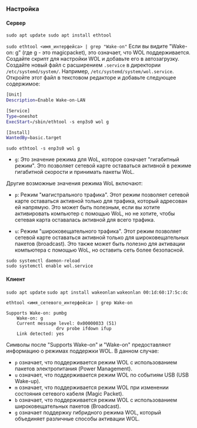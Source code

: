 ### Настройка
#### Сервер

`sudo apt update sudo apt install ethtool`

`sudo ethtool <имя_интерфейса> | grep "Wake-on"`
Если вы видите "Wake-on: g" (где g - это magicpacket), это означает, что WOL поддерживается.
Создайте скрипт для настройки WOL и добавьте его в автозагрузку. Создайте новый файл с расширением `.service` в директории `/etc/systemd/system/`. Например, `/etc/systemd/system/wol.service`. Откройте этот файл в текстовом редакторе и добавьте следующее содержимое:
```  sh
[Unit]
Description=Enable Wake-on-LAN

[Service]
Type=oneshot
ExecStart=/sbin/ethtool -s enp3s0 wol g

[Install]
WantedBy=basic.target
```

`sudo ethtool -s enp3s0 wol g` 




- `g`: Это значение режима для WoL, которое означает "гигабитный режим". Это позволяет сетевой карте оставаться активной в режиме гигабитной скорости и принимать пакеты WoL.

Другие возможные значения режима WoL включают:

- `p`: Режим "магистрального трафика". Этот режим позволяет сетевой карте оставаться активной только для трафика, который адресован ей напрямую. Это может быть полезным, если вы хотите активировать компьютер с помощью WoL, но не хотите, чтобы сетевая карта оставалась активной для всего трафика.
    
- `u`: Режим "широковещательного трафика". Этот режим позволяет сетевой карте оставаться активной только для широковещательных пакетов (broadcast). Это также может быть полезно для активации компьютера с помощью WoL, но оставить сеть более безопасной.


```shell
sudo systemctl daemon-reload
sudo systemctl enable wol.service
```

#### Клиент
`sudo apt update`
`sudo apt install wakeonlan`
`wakeonlan 00:1d:60:17:5c:dc`

``` shell
ethtool <имя_сетевого_интерфейса> | grep Wake-on

Supports Wake-on: pumbg
	Wake-on: g
	Current message level: 0x00000033 (51)
			       drv probe ifdown ifup
	Link detected: yes
```

Символы после "Supports Wake-on" и "Wake-on" предоставляют информацию о режимах поддержки WOL. В данном случае:

- `p` означает, что поддерживается режим WOL с использованием пакетов электропитания (Power Management).
- `u` означает, что поддерживается режим WOL по событиям USB (USB Wake-up).
- `m` означает, что поддерживается режим WOL при изменении состояния сетевого кабеля (Magic Packet).
- `b` означает, что поддерживается режим WOL с использованием широковещательных пакетов (Broadcast).
- `g` означает поддержку гибридного режима WOL, который объединяет различные способы активации WOL.